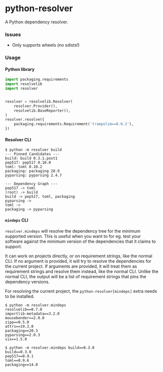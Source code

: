 # python-resolver

A Python dependency resolver.

### Issues

- Only supports wheels (no sdists!)

### Usage

#### Python library

```python
import packaging.requirements
import resolvelib
import resolver


resolver = resolvelib.Resolver(
    resolver.Provider(),
    resolvelib.BaseReporter(),
)
resolver.resolve({
    packaging.requirements.Requirement('trampolim==0.0.2'),
})
```

#### Resolver CLI

```
$ python -m resolver build
--- Pinned Candidates ---
build: build 0.3.1.post1
pep517: pep517 0.10.0
toml: toml 0.10.2
packaging: packaging 20.9
pyparsing: pyparsing 2.4.7

--- Dependency Graph ---
pep517 -> toml
(root) -> build
build -> pep517, toml, packaging
pyparsing ->
toml ->
packaging -> pyparsing
```

#### `mindeps` CLI

`resolver.mindeps` will resolve the dependency tree for the minimum supported version.
This is useful when you want to for eg. test your software against the minimum version of the
dependencies that it claims to support.

It can work on projects directly, or on requirement strings, like the normal CLI.
If no argument is provided, it will try to resolve the dependencies for the current project.
If arguments are provided, it will treat them as requirement strings and resolve them instead,
like the normal CLI.
Unlike the normal CLI, the output will be a list of requirement strings that pins the dependency versions.

For resolving the current project, the `python-resolver[mindeps]` extra needs to be installed.

```
$ python -m resolver.mindeps
resolvelib==0.7.0
importlib-metadata==3.2.0
mousebender==2.0.0
zipp==0.5.0
attrs==19.3.0
packaging==20.3
pyparsing==2.0.3
six==1.5.0
```

```
$ python -m resolver.mindeps build==0.3.0
build==0.3.0
pep517==0.9.1
toml==0.9.6
packaging==14.0
```
